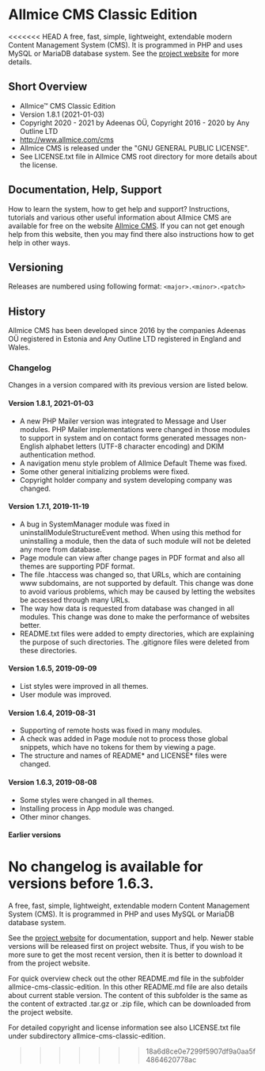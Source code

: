 # Allmice CMS Classic Edition

<<<<<<< HEAD
A free, fast, simple, lightweight, extendable modern Content Management System (CMS). It is programmed in PHP and uses MySQL or MariaDB database system. See the [project website](http://www.allmice.com/cms) for more details.


## Short Overview

 * Allmice™ CMS Classic Edition
 * Version 1.8.1 (2021-01-03)
 * Copyright 2020 - 2021 by Adeenas OÜ, Copyright 2016 - 2020 by Any Outline LTD
 * http://www.allmice.com/cms
 * Allmice CMS is released under the "GNU GENERAL PUBLIC LICENSE".
 * See LICENSE.txt file in Allmice CMS root directory for more details about the license.


## Documentation, Help, Support

How to learn the system, how to get help and support?
Instructions, tutorials and various other useful information about Allmice CMS are available for free on the website [Allmice CMS](http://www.allmice.com/cms). If you can not get enough help from this website, then you may find there also instructions how to get help in other ways.


## Versioning

Releases are numbered using following format:
`<major>.<minor>.<patch>`


## History

Allmice CMS has been developed since 2016 by the companies Adeenas OÜ registered in Estonia and Any Outline LTD registered in England and Wales.


### Changelog

Changes in a version compared with its previous version are listed below.


#### Version 1.8.1, 2021-01-03

* A new PHP Mailer version was integrated to Message and User modules. PHP Mailer implementations were changed in those modules to support in system and on contact forms generated messages non-English alphabet letters (UTF-8 character encoding) and DKIM authentication method.
* A navigation menu style problem of Allmice Default Theme was fixed.
* Some other general initializing problems were fixed.
* Copyright holder company and system developing company was changed.


#### Version 1.7.1, 2019-11-19

* A bug in SystemManager module was fixed in uninstallModuleStructureEvent method. When using this method for uninstalling a module, then the data of such module will not be deleted any more from database.
* Page module can view after change pages in PDF format and also all themes are supporting PDF format.
* The file .htaccess was changed so, that URLs, which are containing www subdomains, are not supported by default. This change was done to avoid various problems, which may be caused by letting the websites be accessed through many URLs.
* The way how data is requested from database was changed in all modules. This change was done to make the performance of websites better.
* README.txt files were added to empty directories, which are explaining the purpose of such directories. The .gitignore files were deleted from these directories.


#### Version 1.6.5, 2019-09-09

* List styles were improved in all themes.
* User module was improved.


#### Version 1.6.4, 2019-08-31

* Supporting of remote hosts was fixed in many modules.
* A check was added in Page module not to process those global snippets, which have no tokens for them by viewing a page.
* The structure and names of README* and LICENSE* files were changed.


#### Version 1.6.3, 2019-08-08

* Some styles were changed in all themes.
* Installing process in App module was changed.
* Other minor changes.


#### Earlier versions

No changelog is available for versions before 1.6.3.
=======
A free, fast, simple, lightweight, extendable modern Content Management System (CMS). It is programmed in PHP and uses MySQL or MariaDB database system.

See the [project website](http://www.allmice.com/cms) for documentation, support and help.
Newer stable versions will be released first on project website. Thus, if you wish to be more sure to get the most recent version, then it is better to download it from the project website.

For quick overview check out the other README.md file in the subfolder allmice-cms-classic-edition. In this other README.md file are also details about current stable version.
The content of this subfolder is the same as the content of extracted .tar.gz or .zip file, which can be downloaded from the project website.

For detailed copyright and license information see also LICENSE.txt file under subdirectory allmice-cms-classic-edition.
>>>>>>> 18a6d8ce0e7299f5907df9a0aa5f4864620778ac
